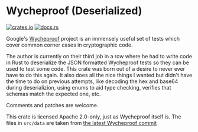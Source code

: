 Wycheproof (Deserialized)
===========================

[![crates.io](https://img.shields.io/crates/v/wycheproof.svg)](https://crates.io/crates/wycheproof)
[![docs.rs](https://docs.rs/wycheproof/badge.svg)](https://docs.rs/wycheproof)

Google's [Wycheproof](https://github.com/google/wycheproof) project is an
immensely useful set of tests which cover common corner cases in cryptographic
code.

The author is currently on their third job in a row where he had to write code
in Rust to deserialize the JSON formatted Wycheproof tests so they can be used
to test some code. This crate was born out of a desire to never ever have to do
this again. It also does all the nice things I wanted but didn't have the time
to do on previous attempts, like decoding the hex and base64 during
deserializion, using enums to aid type checking, verifies that schemas match the
expected one, etc.

Comments and patches are welcome.

This crate is licensed Apache 2.0-only, just as Wycheproof itself is.  The files
in `src/data` are taken from
[the latest Wycheproof commit](https://github.com/google/wycheproof/commit/2196000605e45d91097147c9c71f26b72af58003)
